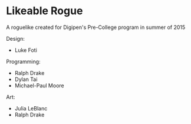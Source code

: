 # Likeable Rogue

A roguelike created for Digipen's Pre-College program in summer of 2015

Design:

- Luke Foti

Programming:

- Ralph Drake
- Dylan Tai
- Michael-Paul Moore

Art:

- Julia LeBlanc
- Ralph Drake
